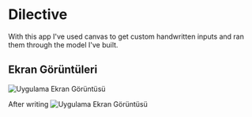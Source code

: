 
# Dilective 

With this app I've used canvas to get custom handwritten inputs and ran them through the model I've built.


## Ekran Görüntüleri

![Uygulama Ekran Görüntüsü]("readme_images\first_version.png")

After writing
![Uygulama Ekran Görüntüsü]("readme_images\first_version_wr.png")
